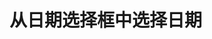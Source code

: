 # 从日期选择框中选择日期

<iframe src="//player.bilibili.com/player.html?aid=801419015&bvid=BV1Ty4y1n7ed&cid=292052780&page=1" scrolling="no" border="0" frameborder="no" framespacing="0" allowfullscreen="true" width="700px" height="472px> </iframe>
